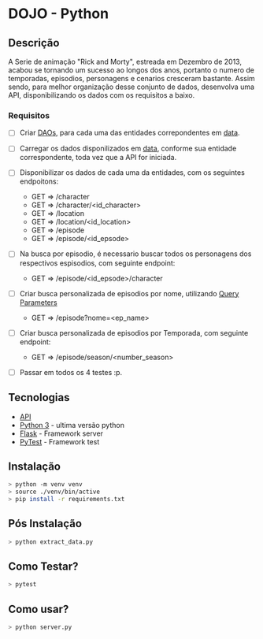 # DOJO - Python

## Descrição
A Serie de animação "Rick and Morty", estreada em Dezembro de 2013, acabou se tornando um sucesso ao longos dos anos, portanto o numero de temporadas, episodios, personagens e cenarios cresceram bastante. Assim sendo, para melhor organização desse conjunto de dados, desenvolva uma API, disponibilizando os dados com os requisitos a baixo.

### Requisitos
* [ ] Criar [DAOs](https://pt.wikipedia.org/wiki/Objeto_de_acesso_a_dados), para cada uma das entidades correpondentes em [data](./data).

* [ ] Carregar os dados disponilizados em [data](./data), conforme sua entidade correspondente, toda vez que a API for iniciada.

* [ ] Disponibilizar os dados de cada uma da entidades, com os seguintes endpoitons:
    * GET => /character
    * GET => /character/<id_character>
    * GET => /location
    * GET => /location/<id_location>
    * GET => /episode
    * GET => /episode/<id_epsode>

* [ ] Na busca por episodio, é necessario buscar todos os personagens dos respectivos espisodios, com seguinte endpoint:
    * GET => /episode/<id_epsode>/character

* [ ] Criar busca personalizada de episodios por nome, utilizando [Query Parameters](https://guides.emberjs.com/release/routing/query-params/)
    * GET => /episode?nome=<ep_name>

* [ ] Criar busca personalizada de episodios por Temporada, com seguinte endpoint:
    * GET => /episode/season/<number_season>

* [ ] Passar em todos os 4 testes :p.

## Tecnologias
* [API](https://rickandmortyapi.com/documentation/)
* [Python 3](https://www.python.org/download/releases/3.0/) - ultima versão python
* [Flask](https://flask.palletsprojects.com/en/1.1.x/) - Framework server
* [PyTest](https://docs.pytest.org/en/latest/getting-started.html) - Framework test

## Instalação
```bash
> python -m venv venv
> source ./venv/bin/active
> pip install -r requirements.txt
```

## Pós Instalação
```bash 
> python extract_data.py
```

## Como Testar?
```bash
> pytest
```

## Como usar?
```bash
> python server.py
```
